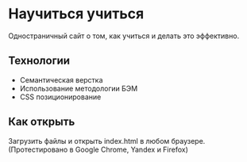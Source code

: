 # Научиться учиться
Одностраничный сайт о том, как учиться и делать это эффективно. 
## Технологии
* Семантическая верстка
* Использование методологии БЭМ
* CSS позиционирование 
## Как открыть
Загрузить файлы и открыть index.html в любом браузере. (Протестировано в Google Chrome, Yandex и Firefox)